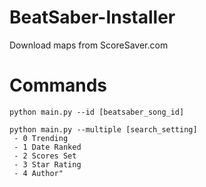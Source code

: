 # BeatSaber-Installer
Download maps from ScoreSaver.com

# Commands
```
python main.py --id [beatsaber_song_id]
```
```
python main.py --multiple [search_setting]
 - 0 Trending
 - 1 Date Ranked
 - 2 Scores Set
 - 3 Star Rating
 - 4 Author"
```
